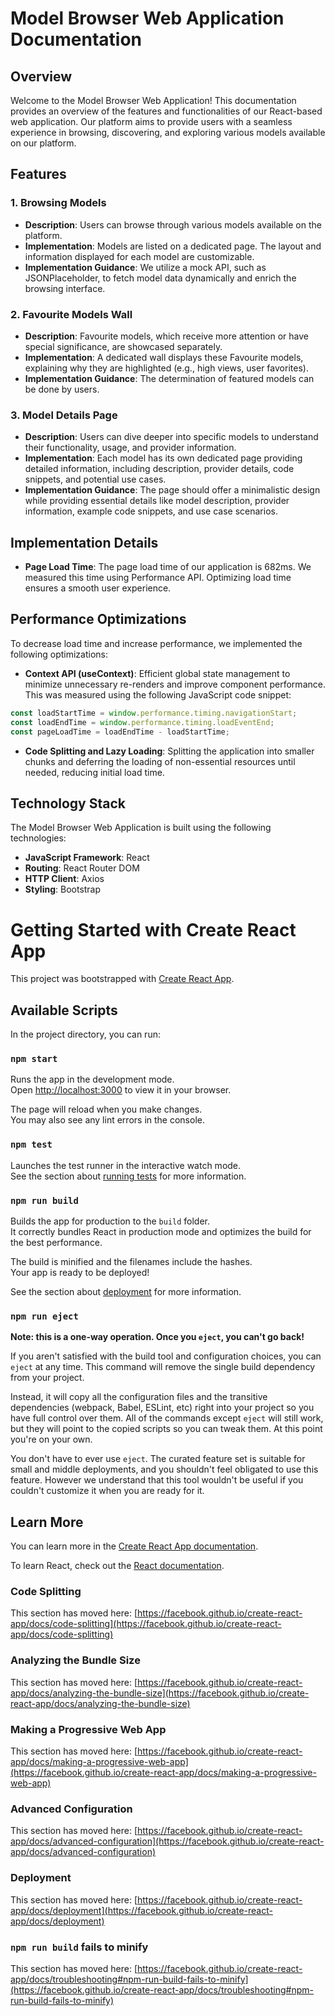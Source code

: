 # Model Browser Web Application Documentation

## Overview

Welcome to the Model Browser Web Application! This documentation provides an overview of the features and functionalities of our React-based web application. Our platform aims to provide users with a seamless experience in browsing, discovering, and exploring various models available on our platform.

## Features

### 1. Browsing Models

- **Description**: Users can browse through various models available on the platform.
- **Implementation**: Models are listed on a dedicated page. The layout and information displayed for each model are customizable.
- **Implementation Guidance**: We utilize a mock API, such as JSONPlaceholder, to fetch model data dynamically and enrich the browsing interface.

### 2. Favourite Models Wall

- **Description**: Favourite models, which receive more attention or have special significance, are showcased separately.
- **Implementation**: A dedicated wall displays these Favourite models, explaining why they are highlighted (e.g., high views, user favorites).
- **Implementation Guidance**: The determination of featured models can be done by users.

### 3. Model Details Page

- **Description**: Users can dive deeper into specific models to understand their functionality, usage, and provider information.
- **Implementation**: Each model has its own dedicated page providing detailed information, including description, provider details, code snippets, and potential use cases.
- **Implementation Guidance**: The page should offer a minimalistic design while providing essential details like model description, provider information, example code snippets, and use case scenarios.

## Implementation Details

- **Page Load Time**: The page load time of our application is 682ms. We measured this time using Performance API. Optimizing load time ensures a smooth user experience.

## Performance Optimizations

To decrease load time and increase performance, we implemented the following optimizations:

- **Context API (useContext)**: Efficient global state management to minimize unnecessary re-renders and improve component performance.
 This was measured using the following JavaScript code snippet:

```javascript
const loadStartTime = window.performance.timing.navigationStart;
const loadEndTime = window.performance.timing.loadEventEnd;
const pageLoadTime = loadEndTime - loadStartTime;
```

- **Code Splitting and Lazy Loading**: Splitting the application into smaller chunks and deferring the loading of non-essential resources until needed, reducing initial load time.

## Technology Stack

The Model Browser Web Application is built using the following technologies:

- **JavaScript Framework**: React
- **Routing**: React Router DOM
- **HTTP Client**: Axios
- **Styling**: Bootstrap




# Getting Started with Create React App

This project was bootstrapped with [Create React App](https://github.com/facebook/create-react-app).

## Available Scripts

In the project directory, you can run:

### `npm start`

Runs the app in the development mode.\
Open [http://localhost:3000](http://localhost:3000) to view it in your browser.

The page will reload when you make changes.\
You may also see any lint errors in the console.

### `npm test`

Launches the test runner in the interactive watch mode.\
See the section about [running tests](https://facebook.github.io/create-react-app/docs/running-tests) for more information.

### `npm run build`

Builds the app for production to the `build` folder.\
It correctly bundles React in production mode and optimizes the build for the best performance.

The build is minified and the filenames include the hashes.\
Your app is ready to be deployed!

See the section about [deployment](https://facebook.github.io/create-react-app/docs/deployment) for more information.

### `npm run eject`

**Note: this is a one-way operation. Once you `eject`, you can't go back!**

If you aren't satisfied with the build tool and configuration choices, you can `eject` at any time. This command will remove the single build dependency from your project.

Instead, it will copy all the configuration files and the transitive dependencies (webpack, Babel, ESLint, etc) right into your project so you have full control over them. All of the commands except `eject` will still work, but they will point to the copied scripts so you can tweak them. At this point you're on your own.

You don't have to ever use `eject`. The curated feature set is suitable for small and middle deployments, and you shouldn't feel obligated to use this feature. However we understand that this tool wouldn't be useful if you couldn't customize it when you are ready for it.

## Learn More

You can learn more in the [Create React App documentation](https://facebook.github.io/create-react-app/docs/getting-started).

To learn React, check out the [React documentation](https://reactjs.org/).

### Code Splitting

This section has moved here: [https://facebook.github.io/create-react-app/docs/code-splitting](https://facebook.github.io/create-react-app/docs/code-splitting)

### Analyzing the Bundle Size

This section has moved here: [https://facebook.github.io/create-react-app/docs/analyzing-the-bundle-size](https://facebook.github.io/create-react-app/docs/analyzing-the-bundle-size)

### Making a Progressive Web App

This section has moved here: [https://facebook.github.io/create-react-app/docs/making-a-progressive-web-app](https://facebook.github.io/create-react-app/docs/making-a-progressive-web-app)

### Advanced Configuration

This section has moved here: [https://facebook.github.io/create-react-app/docs/advanced-configuration](https://facebook.github.io/create-react-app/docs/advanced-configuration)

### Deployment

This section has moved here: [https://facebook.github.io/create-react-app/docs/deployment](https://facebook.github.io/create-react-app/docs/deployment)

### `npm run build` fails to minify

This section has moved here: [https://facebook.github.io/create-react-app/docs/troubleshooting#npm-run-build-fails-to-minify](https://facebook.github.io/create-react-app/docs/troubleshooting#npm-run-build-fails-to-minify)
